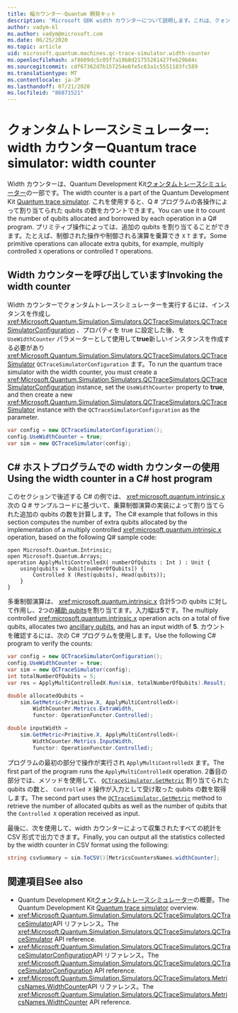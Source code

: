 ```yaml
---
title: 幅カウンター-Quantum 開発キット
description: 'Microsoft QDK width カウンターについて説明します。これは、クォンタムトレースシミュレーターを使用して、Q # プログラムの操作によって割り当てられた qubits の数をカウントします。'
author: vadym-kl
ms.author: vadym@microsoft.com
ms.date: 06/25/2020
ms.topic: article
uid: microsoft.quantum.machines.qc-trace-simulator.width-counter
ms.openlocfilehash: af8609dc5c05f7a19b8d21755281427feb29b84c
ms.sourcegitcommit: cdf67362d7b157254e6fe5c63a1c5551183fc589
ms.translationtype: MT
ms.contentlocale: ja-JP
ms.lasthandoff: 07/21/2020
ms.locfileid: "86871521"
---
```

# <a name="quantum-trace-simulator-width-counter"></a><span data-ttu-id="5c2b2-103">クォンタムトレースシミュレーター: width カウンター</span><span class="sxs-lookup"><span data-stu-id="5c2b2-103">Quantum trace simulator: width counter</span></span>

<span data-ttu-id="5c2b2-104">Width カウンターは、Quantum Development Kit[クォンタムトレースシミュレーター](xref:microsoft.quantum.machines.qc-trace-simulator.intro)の一部です。</span><span class="sxs-lookup"><span data-stu-id="5c2b2-104">The width counter is a part of the Quantum Development Kit [Quantum trace simulator](xref:microsoft.quantum.machines.qc-trace-simulator.intro).</span></span> <span data-ttu-id="5c2b2-105">これを使用すると、Q # プログラムの各操作によって割り当てられた qubits の数をカウントできます。</span><span class="sxs-lookup"><span data-stu-id="5c2b2-105">You can use it to count the number of qubits allocated and borrowed by each operation in a Q# program.</span></span> <span data-ttu-id="5c2b2-106">プリミティブ操作によっては、追加の qubits を割り当てることができます。たとえば、制御された操作や制御される演算を乗算でき `X` `T` ます。</span><span class="sxs-lookup"><span data-stu-id="5c2b2-106">Some primitive operations can allocate extra qubits, for example, multiply controlled `X` operations or controlled `T` operations.</span></span>

## <a name="invoking-the-width-counter"></a><span data-ttu-id="5c2b2-107">Width カウンターを呼び出しています</span><span class="sxs-lookup"><span data-stu-id="5c2b2-107">Invoking the width counter</span></span>

<span data-ttu-id="5c2b2-108">Width カウンターでクォンタムトレースシミュレーターを実行するには、インスタンスを作成し <xref:Microsoft.Quantum.Simulation.Simulators.QCTraceSimulators.QCTraceSimulatorConfiguration> 、プロパティを true に設定した後、を `UseWidthCounter` パラメーターとして使用して**true**新しいインスタンスを作成する必要があり <xref:Microsoft.Quantum.Simulation.Simulators.QCTraceSimulators.QCTraceSimulator> `QCTraceSimulatorConfiguration` ます。</span><span class="sxs-lookup"><span data-stu-id="5c2b2-108">To run the quantum trace simulator with the width counter, you must create a <xref:Microsoft.Quantum.Simulation.Simulators.QCTraceSimulators.QCTraceSimulatorConfiguration> instance, set the `UseWidthCounter` property to **true**, and then create a new <xref:Microsoft.Quantum.Simulation.Simulators.QCTraceSimulators.QCTraceSimulator> instance with the `QCTraceSimulatorConfiguration` as the parameter.</span></span> 

```csharp
var config = new QCTraceSimulatorConfiguration();
config.UseWidthCounter = true;
var sim = new QCTraceSimulator(config);
```

## <a name="using-the-width-counter-in-a-c-host-program"></a><span data-ttu-id="5c2b2-109">C# ホストプログラムでの width カウンターの使用</span><span class="sxs-lookup"><span data-stu-id="5c2b2-109">Using the width counter in a C# host program</span></span>

<span data-ttu-id="5c2b2-110">このセクションで後述する C# の例では、 <xref:microsoft.quantum.intrinsic.x> 次の Q # サンプルコードに基づいて、乗算制御演算の実装によって割り当てられた追加の qubits の数を計算します。</span><span class="sxs-lookup"><span data-stu-id="5c2b2-110">The C# example that follows in this section computes the number of extra qubits allocated by the implementation of a multiply controlled <xref:microsoft.quantum.intrinsic.x> operation, based on the following Q# sample code:</span></span>

```qsharp
open Microsoft.Quantum.Intrinsic;
open Microsoft.Quantum.Arrays;
operation ApplyMultiControlledX( numberOfQubits : Int ) : Unit {
    using(qubits = Qubit[numberOfQubits]) {
        Controlled X (Rest(qubits), Head(qubits));
    } 
}
```

<span data-ttu-id="5c2b2-111">多重制御演算は、 <xref:microsoft.quantum.intrinsic.x> 合計5つの qubits に対して作用し、2つの[補助 qubits](xref:microsoft.quantum.glossary#ancilla)を割り当てます。入力幅は**5**です。</span><span class="sxs-lookup"><span data-stu-id="5c2b2-111">The multiply controlled <xref:microsoft.quantum.intrinsic.x> operation acts on a total of five qubits, allocates two [ancillary qubits](xref:microsoft.quantum.glossary#ancilla), and has an input width of **5**.</span></span> <span data-ttu-id="5c2b2-112">カウントを確認するには、次の C# プログラムを使用します。</span><span class="sxs-lookup"><span data-stu-id="5c2b2-112">Use the following C# program to verify the counts:</span></span>

```csharp 
var config = new QCTraceSimulatorConfiguration();
config.UseWidthCounter = true;
var sim = new QCTraceSimulator(config);
int totalNumberOfQubits = 5;
var res = ApplyMultiControlledX.Run(sim, totalNumberOfQubits).Result;

double allocatedQubits = 
    sim.GetMetric<Primitive.X, ApplyMultiControlledX>(
        WidthCounter.Metrics.ExtraWidth,
        functor: OperationFunctor.Controlled); 

double inputWidth =
    sim.GetMetric<Primitive.X, ApplyMultiControlledX>(
        WidthCounter.Metrics.InputWidth,
        functor: OperationFunctor.Controlled);
```

<span data-ttu-id="5c2b2-113">プログラムの最初の部分で操作が実行され `ApplyMultiControlledX` ます。</span><span class="sxs-lookup"><span data-stu-id="5c2b2-113">The first part of the program runs the `ApplyMultiControlledX` operation.</span></span> <span data-ttu-id="5c2b2-114">2番目の部分では、メソッドを使用して、 [`QCTraceSimulator.GetMetric`](https://docs.microsoft.com/dotnet/api/microsoft.quantum.simulation.simulators.qctracesimulators.qctracesimulator.getmetric) 割り当てられた qubits の数と、 `Controlled X` 操作が入力として受け取った qubits の数を取得します。</span><span class="sxs-lookup"><span data-stu-id="5c2b2-114">The second part uses the [`QCTraceSimulator.GetMetric`](https://docs.microsoft.com/dotnet/api/microsoft.quantum.simulation.simulators.qctracesimulators.qctracesimulator.getmetric) method to retrieve the number of allocated qubits as well as the number of qubits that the `Controlled X` operation received as input.</span></span> 

<span data-ttu-id="5c2b2-115">最後に、次を使用して、width カウンターによって収集されたすべての統計を CSV 形式で出力できます。</span><span class="sxs-lookup"><span data-stu-id="5c2b2-115">Finally, you can output all the statistics collected by the width counter in CSV format using the following:</span></span>
```csharp
string csvSummary = sim.ToCSV()[MetricsCountersNames.widthCounter];
```

## <a name="see-also"></a><span data-ttu-id="5c2b2-116">関連項目</span><span class="sxs-lookup"><span data-stu-id="5c2b2-116">See also</span></span>

- <span data-ttu-id="5c2b2-117">Quantum Development Kit[クォンタムトレースシミュレーター](xref:microsoft.quantum.machines.qc-trace-simulator.intro)の概要。</span><span class="sxs-lookup"><span data-stu-id="5c2b2-117">The Quantum Development Kit [Quantum trace simulator](xref:microsoft.quantum.machines.qc-trace-simulator.intro) overview.</span></span>
- <span data-ttu-id="5c2b2-118"><xref:Microsoft.Quantum.Simulation.Simulators.QCTraceSimulators.QCTraceSimulator>API リファレンス。</span><span class="sxs-lookup"><span data-stu-id="5c2b2-118">The <xref:Microsoft.Quantum.Simulation.Simulators.QCTraceSimulators.QCTraceSimulator> API reference.</span></span>
- <span data-ttu-id="5c2b2-119"><xref:Microsoft.Quantum.Simulation.Simulators.QCTraceSimulators.QCTraceSimulatorConfiguration>API リファレンス。</span><span class="sxs-lookup"><span data-stu-id="5c2b2-119">The <xref:Microsoft.Quantum.Simulation.Simulators.QCTraceSimulators.QCTraceSimulatorConfiguration> API reference.</span></span>
- <span data-ttu-id="5c2b2-120"><xref:Microsoft.Quantum.Simulation.Simulators.QCTraceSimulators.MetricsNames.WidthCounter>API リファレンス。</span><span class="sxs-lookup"><span data-stu-id="5c2b2-120">The <xref:Microsoft.Quantum.Simulation.Simulators.QCTraceSimulators.MetricsNames.WidthCounter> API reference.</span></span>

